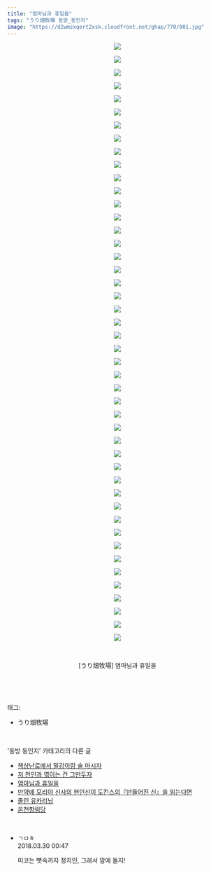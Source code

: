 ```yaml
---
title: "염마님과 휴일을"
tags: "うり畑牧場 동방_동인지"
image: "https://d2wmzxqert2xsk.cloudfront.net/ghap/770/001.jpg"
---
```

<div class="article">
<p style="text-align: center; clear: none; float: none;"><img src="{{ site.imgserver11 }}/ghap/770/001.jpg"/></p>
<p style="text-align: center; clear: none; float: none;"><img src="{{ site.imgserver11 }}/ghap/770/002.jpg"/></p>
<p style="text-align: center; clear: none; float: none;"><img src="{{ site.imgserver11 }}/ghap/770/003.jpg"/></p>
<p style="text-align: center; clear: none; float: none;"><img src="{{ site.imgserver11 }}/ghap/770/004.jpg"/></p>
<p style="text-align: center; clear: none; float: none;"><img src="{{ site.imgserver11 }}/ghap/770/005.jpg"/></p>
<p style="text-align: center; clear: none; float: none;"><img src="{{ site.imgserver11 }}/ghap/770/006.jpg"/></p>
<p style="text-align: center; clear: none; float: none;"><img src="{{ site.imgserver11 }}/ghap/770/007.jpg"/></p>
<p style="text-align: center; clear: none; float: none;"><img src="{{ site.imgserver11 }}/ghap/770/008.jpg"/></p>
<p style="text-align: center; clear: none; float: none;"><img src="{{ site.imgserver11 }}/ghap/770/009.jpg"/></p>
<p style="text-align: center; clear: none; float: none;"><img src="{{ site.imgserver11 }}/ghap/770/010.jpg"/></p>
<p style="text-align: center; clear: none; float: none;"><img src="{{ site.imgserver11 }}/ghap/770/011.jpg"/></p>
<p style="text-align: center; clear: none; float: none;"><img src="{{ site.imgserver11 }}/ghap/770/012.jpg"/></p>
<p style="text-align: center; clear: none; float: none;"><img src="{{ site.imgserver11 }}/ghap/770/013.jpg"/></p>
<p style="text-align: center; clear: none; float: none;"><img src="{{ site.imgserver11 }}/ghap/770/014.jpg"/></p>
<p style="text-align: center; clear: none; float: none;"><img src="{{ site.imgserver11 }}/ghap/770/015.jpg"/></p>
<p style="text-align: center; clear: none; float: none;"><img src="{{ site.imgserver11 }}/ghap/770/016.jpg"/></p>
<p style="text-align: center; clear: none; float: none;"><img src="{{ site.imgserver11 }}/ghap/770/017.jpg"/></p>
<p style="text-align: center; clear: none; float: none;"><img src="{{ site.imgserver11 }}/ghap/770/018.jpg"/></p>
<p style="text-align: center; clear: none; float: none;"><img src="{{ site.imgserver11 }}/ghap/770/019.jpg"/></p>
<p style="text-align: center; clear: none; float: none;"><img src="{{ site.imgserver11 }}/ghap/770/020.jpg"/></p>
<p style="text-align: center; clear: none; float: none;"><img src="{{ site.imgserver11 }}/ghap/770/021.jpg"/></p>
<p style="text-align: center; clear: none; float: none;"><img src="{{ site.imgserver11 }}/ghap/770/022.jpg"/></p>
<p style="text-align: center; clear: none; float: none;"><img src="{{ site.imgserver11 }}/ghap/770/023.jpg"/></p>
<p style="text-align: center; clear: none; float: none;"><img src="{{ site.imgserver11 }}/ghap/770/024.jpg"/></p>
<p style="text-align: center; clear: none; float: none;"><img src="{{ site.imgserver11 }}/ghap/770/025.jpg"/></p>
<p style="text-align: center; clear: none; float: none;"><img src="{{ site.imgserver11 }}/ghap/770/026.jpg"/></p>
<p style="text-align: center; clear: none; float: none;"><img src="{{ site.imgserver11 }}/ghap/770/027.jpg"/></p>
<p style="text-align: center; clear: none; float: none;"><img src="{{ site.imgserver11 }}/ghap/770/028.jpg"/></p>
<p style="text-align: center; clear: none; float: none;"><img src="{{ site.imgserver11 }}/ghap/770/029.jpg"/></p>
<p style="text-align: center; clear: none; float: none;"><img src="{{ site.imgserver11 }}/ghap/770/030.jpg"/></p>
<p style="text-align: center; clear: none; float: none;"><img src="{{ site.imgserver11 }}/ghap/770/031.jpg"/></p>
<p style="text-align: center; clear: none; float: none;"><img src="{{ site.imgserver11 }}/ghap/770/032.jpg"/></p>
<p style="text-align: center; clear: none; float: none;"><img src="{{ site.imgserver11 }}/ghap/770/033.jpg"/></p>
<p style="text-align: center; clear: none; float: none;"><img src="{{ site.imgserver11 }}/ghap/770/034.jpg"/></p>
<p style="text-align: center; clear: none; float: none;"><img src="{{ site.imgserver11 }}/ghap/770/035.jpg"/></p>
<p style="text-align: center; clear: none; float: none;"><img src="{{ site.imgserver11 }}/ghap/770/036.jpg"/></p>
<p style="text-align: center; clear: none; float: none;"><img src="{{ site.imgserver11 }}/ghap/770/037.jpg"/></p>
<p style="text-align: center; clear: none; float: none;"><img src="{{ site.imgserver11 }}/ghap/770/038.jpg"/></p>
<p style="text-align: center; clear: none; float: none;"><img src="{{ site.imgserver11 }}/ghap/770/039.jpg"/></p>
<p style="text-align: center; clear: none; float: none;"><img src="{{ site.imgserver11 }}/ghap/770/040.jpg"/></p>
<p style="text-align: center; clear: none; float: none;"><img src="{{ site.imgserver11 }}/ghap/770/041.jpg"/></p>
<p style="text-align: center; clear: none; float: none;"><img src="{{ site.imgserver11 }}/ghap/770/042.jpg"/></p>
<p style="text-align: center; clear: none; float: none;"><img src="{{ site.imgserver11 }}/ghap/770/043.jpg"/></p>
<p style="text-align: center; clear: none; float: none;"><img src="{{ site.imgserver11 }}/ghap/770/044.jpg"/></p>
<p style="text-align: center; clear: none; float: none;"><img src="{{ site.imgserver11 }}/ghap/770/045.jpg"/></p>
<p style="text-align: center; clear: none; float: none;"><img src="{{ site.imgserver11 }}/ghap/770/046.jpg"/></p>
<p style="text-align: center; clear: none; float: none;"><br/></p>
<p style="text-align: center; clear: none; float: none;">[うり畑牧場] 염마님과 휴일을</p>
<p><br/></p>
</div><br/>
<div class="tagTrail">
<p>태그: </p>
<ul>
<li>うり畑牧場</li>
</ul>
</div><br/>
<div class="another">
<p>'동방 동인지' 카테고리의 다른 글</p>
<ul>
<li><a href="/ghap_774">책상난로에서 밀감이랑 술 마시자</a></li>
<li><a href="/ghap_772">저 천인과 엮이는 건 그만두자</a></li>
<li><a href="/ghap_770">염마님과 휴일을</a></li>
<li><a href="/ghap_769">만약에 모리야 신사의 현인신이 도킨스의『만들어진 신』을 읽는다면</a></li>
<li><a href="/ghap_768">졸린 유카리님</a></li>
<li><a href="/ghap_767">온천향림당</a></li>
</ul>
</div><br/>
<div class="cb_module cb_fluid">
<div class="cb_wrt cb_profile">
<div class="comment">
<ul>
<li class="cb_thumb_off" id="comment15229984">
<div class="cb_comment_area">
<div class="cb_info_area">
<div class="cb_section">
<span class="cb_nick_name">ㄱㅁㅎ</span>
</div>
<div class="cb_section">
<span class="cb_date">2018.03.30 00:47 </span>
</div>
</div>
<div class="cb_dsc_comment">
<p class="cb_dsc">
											미코는 뼛속까지 정치인, 그래서 맘에 들지!
										</p>
</div>
</div></li>
</ul>
</div>
</div><!-- commentList close -->
</div><br/>
